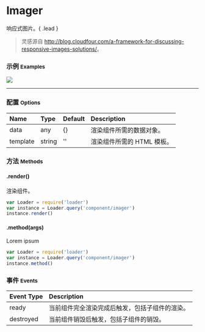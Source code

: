 # Imager

响应式图片。{ .lead }

> 灵感源自 <http://blog.cloudfour.com/a-framework-for-discussing-responsive-images-solutions/>。

### 示例 <small>Examples</small>

<div class="bs-example">
    <div class="content">
        <div><img src="http://3w7ov13ob0hk2kk1w147yffjlu5.wpengine.netdna-cdn.com/wp-content/uploads/2012/05/obama-500.jpg"></div>
        <hr>
        <div bx-name="components/imager" data-src="http://3w7ov13ob0hk2kk1w147yffjlu5.wpengine.netdna-cdn.com/wp-content/uploads/2012/05/obama-500.jpg" data-left="185" data-top="65" data-width="100" data-height="100" style="width: 100px;"></div>
        <div bx-name="components/imager" data-src="http://3w7ov13ob0hk2kk1w147yffjlu5.wpengine.netdna-cdn.com/wp-content/uploads/2012/05/obama-500.jpg" data-left="185" data-top="65" data-width="100" data-height="100" style="width: 150px;"></div>
        <div bx-name="components/imager" data-src="http://3w7ov13ob0hk2kk1w147yffjlu5.wpengine.netdna-cdn.com/wp-content/uploads/2012/05/obama-500.jpg" data-left="185" data-top="65" data-width="100" data-height="100" style="width: 200px;"></div>
        <div bx-name="components/imager" data-src="http://3w7ov13ob0hk2kk1w147yffjlu5.wpengine.netdna-cdn.com/wp-content/uploads/2012/05/obama-500.jpg" data-left="185" data-top="65" data-width="100" data-height="100" style="width: 250px;"></div>
        <div bx-name="components/imager" data-src="http://3w7ov13ob0hk2kk1w147yffjlu5.wpengine.netdna-cdn.com/wp-content/uploads/2012/05/obama-500.jpg" data-left="185" data-top="65" data-width="100" data-height="100" style="width: 300px;"></div>
    </div>
</div>

### 配置 <small>Options</small>

Name | Type | Default | Description
:--- | :--- | :------ | :----------
data | any | {} | 渲染组件所需的数据对象。
template | string | '' | 渲染组件所需的 HTML 模板。

### 方法 <small>Methods</small>

#### .render()

渲染组件。

```js
var Loader = require('loader')
var instance = Loader.query('component/imager')
instance.render()
```

#### .method(args)

Lorem ipsum

```js
var Loader = require('loader')
var instance = Loader.query('component/imager')
instance.method()
```

### 事件 <small>Events</small>

Event Type | Description
:--------- | :----------
ready | 当前组件完全渲染完成后触发，包括子组件的渲染。
destroyed | 当前组件销毁后触发，包括子组件的销毁。

